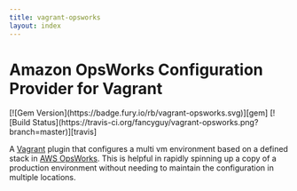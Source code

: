 ```yaml
---
title: vagrant-opsworks
layout: index
---
```

# Amazon OpsWorks Configuration Provider for Vagrant

<span class="badges">
[![Gem Version](https://badge.fury.io/rb/vagrant-opsworks.svg)][gem]
[![Build Status](https://travis-ci.org/fancyguy/vagrant-opsworks.png?branch=master)][travis]
</span>

[gem]: https://rubygems.org/gems/vagrant-opsworks
[travis]: https://travis-ci.org/fancyguy/vagrant-opsworks

A [Vagrant](http://www.vagrantup.com/) plugin that configures a multi vm environment based on a defined stack in [AWS OpsWorks](http://aws.amazon.com/opsworks/). This is helpful in rapidly spinning up a copy of a production environment without needing to maintain the configuration in multiple locations.
